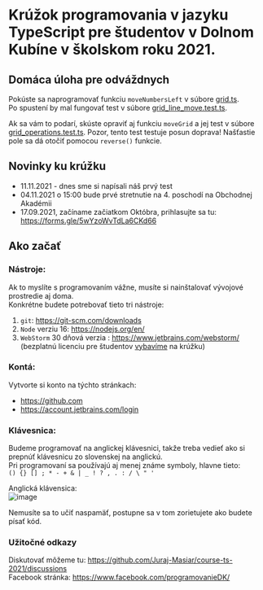 # Krúžok programovania v jazyku TypeScript pre študentov v Dolnom Kubíne v školskom roku 2021.

## Domáca úloha pre odváždnych
Pokúste sa naprogramovať funkciu `moveNumbersLeft` v súbore [grid.ts](projects/game_2048/src/grid/grid.ts).  
Po spustení by mal fungovať test v súbore [grid_line_move.test.ts](projects/game_2048/test/grid_line_move.test.ts).  

Ak sa vám to podarí, skúste opraviť aj funkciu `moveGrid` a jej test v súbore [grid_operations.test.ts](projects/game_2048/test/grid_operations.test.ts). Pozor, tento test testuje posun doprava! Našťastie pole sa dá otočiť pomocou `reverse()` funkcie.

## Novinky ku krúžku
- 11.11.2021 - dnes sme si napísali náš prvý test
- 04.11.2021 o 15:00 bude prvé stretnutie na 4. poschodí na Obchodnej Akadémii
- 17.09.2021, začíname začiatkom Októbra, prihlasujte sa tu:
https://forms.gle/5wYzoWvTdLa6CKd66

## Ako začať

### Nástroje:
Ak to myslíte s programovaním vážne, musíte si nainštalovať vývojové prostredie aj doma.  
Konkrétne budete potrebovať tieto tri nástroje:  
1. `git`: https://git-scm.com/downloads
2. `Node` verziu 16: https://nodejs.org/en/
3. `WebStorm` 30 dňová verzia : https://www.jetbrains.com/webstorm/  
(bezplatnú licenciu pre študentov [vybavíme](https://www.jetbrains.com/shop/eform/students) na krúžku)

### Kontá:
Vytvorte si konto na týchto stránkach:  
- https://github.com
- https://account.jetbrains.com/login

### Klávesnica:
Budeme programovať na anglickej klávesnici, takže treba vedieť ako si prepnúť klávesnicu zo slovenskej na anglickú.  
Pri programovaní sa používajú aj menej známe symboly, hlavne tieto:  
`() {} [] ; * - + & | _ ! ? , . : / \ " '`  

Anglická klávensica:  
![image](https://user-images.githubusercontent.com/6358971/133761517-b223cee3-3dcc-49c9-b9a8-c6c37bfcc679.png)

Nemusíte sa to učiť naspamäť, postupne sa v tom zorietujete ako budete písať kód.


### Užitočné odkazy
Diskutovať môžeme tu: https://github.com/Juraj-Masiar/course-ts-2021/discussions  
Facebook stránka: https://www.facebook.com/programovanieDK/  

